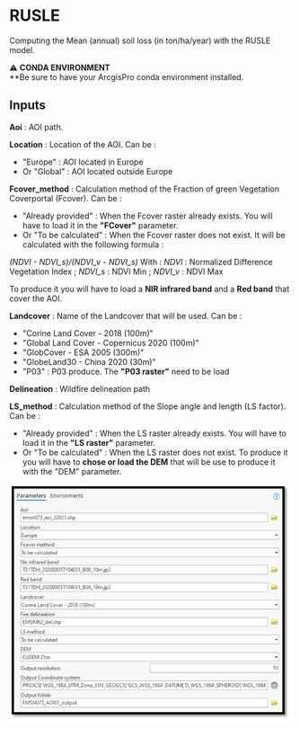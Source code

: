 # RUSLE
Computing the Mean (annual) soil loss (in ton/ha/year) with the RUSLE model.

:warning: **CONDA ENVIRONMENT**  
**Be sure to have your ArcgisPro conda environment installed.

## Inputs

**Aoi** : 
AOI path.

**Location** : 
Location of the AOI.
Can be :
- "Europe" : AOI located in Europe
- Or "Global" : AOI located outside Europe

**Fcover_method** :
Calculation method of the Fraction of green Vegetation Coverportal (Fcover).
Can be :
- "Already provided" : When the Fcover raster already exists. You will have to load it in the **"FCover"** parameter.
- Or "To be calculated" : When the Fcover raster does not exist. It will be calculated with the following formula :

_(NDVI - NDVI_s)/(NDVI_v - NDVI_s)_
With :
_NDVI_ : Normalized Difference Vegetation Index
; _NDVI_s_ : NDVI Min
; _NDVI_v_ : NDVI Max

To produce it you will have to load a **NIR infrared band** and a **Red band** that cover the AOI.

**Landcover** : 
Name of the Landcover that will be used.
Can be :
- "Corine Land Cover - 2018 (100m)"
- "Global Land Cover - Copernicus 2020 (100m)"
- "GlobCover - ESA 2005 (300m)"
- "GlobeLand30 - China 2020 (30m)"
- "P03" : P03 produce. The **"P03 raster"** need to be load

**Delineation** : Wildfire delineation path

**LS_method** : Calculation method of the Slope angle and length (LS factor).
Can be :
- "Already provided" : When the LS raster already exists. You will have to load it in the **"LS raster"** parameter.
- Or "To be calculated" : When the LS raster does not exist. To produce it you will have to **chose or load the DEM** that will be use to produce it with the "DEM" parameter.

![Arcgis  pro toolbox](static/Arcgis_pro_Toolbox.PNG)



